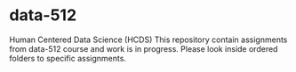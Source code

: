 # data-512
Human Centered Data Science (HCDS)
This repository contain assignments from data-512 course and work is in progress. Please look inside ordered folders to specific assignments.
